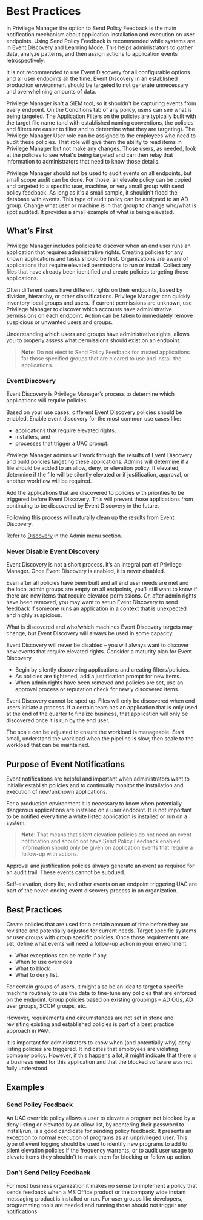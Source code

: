[title]: # (Best Practices)
[tags]: # (event discovery, notifications)
[priority]: # (5001)
# Best Practices

In Privilege Manager the option to Send Policy Feedback is the main notification mechanism about application installation and execution on user endpoints. Using Send Policy Feedback is recommended while systems are in Event Discovery and Learning Mode. This helps administrators to gather data, analyze patterns, and then assign actions to application events retrospectively.

It is not recommended to use Event Discovery for all configurable options and all user endpoints all the time. Event Discovery in an established production environment should be targeted to not generate unnecessary and overwhelming amounts of data.

Privilege Manager isn't a SIEM tool, so it shouldn't be capturing events from every endpoint. On the Conditions tab of any policy, users can see what is being targeted. The Application Filters on the policies are typically built with the target file name (and with established naming conventions, the policies and filters are easier to filter and to determine what they are targeting). The Privilege Manager User role can be assigned to the employees who need to audit these policies. That role will give them the ability to read items in Privilege Manager but not make any changes. Those users, as needed, look at the policies to see what's being targeted and can then relay that information to administrators that need to know those details.

Privilege Manager should not be used to audit events on all endpoints, but small scope audit can be done. For those, an elevate policy can be copied and targeted to a specific user, machine, or very small group with send policy feedback. As long as it's a small sample, it shouldn't flood the database with events. This type of audit policy can be assigned to an AD group. Change what user or machine is in that group to change who/what is spot audited. It provides a small example of what is being elevated.

## What’s First

Privilege Manager includes policies to discover when an end user runs an application that requires administrative rights. Creating policies for any known applications and tasks should be first. Organizations are aware of applications that require elevated permissions to run or install. Collect any files that have already been identified and create policies targeting those applications.

Often different users have different rights on their endpoints, based by division, hierarchy, or other classifications. Privilege Manager can quickly inventory local groups and users. If current permissions are unknown, use Privilege Manager to discover which accounts have administrative permissions on each endpoint. Action can be taken to immediately remove suspicious or unwanted users and groups.

Understanding which users and groups have administrative rights, allows you to properly assess what permissions should exist on an endpoint.

>**Note**:
>Do not elect to Send Policy Feedback for trusted applications for those specified groups that are cleared to use and install the applications.

### Event Discovery

Event Discovery is Privilege Manager’s process to determine which applications will require policies.

Based on your use cases, different Event Discovery policies should be enabled. Enable event discovery for the most common use cases like:

* applications that require elevated rights,
* installers, and
* processes that trigger a UAC prompt.

Privilege Manager admins will work through the results of Event Discovery and build policies targeting these applications. Admins will determine if a file should be added to an allow, deny, or elevation policy. If elevated, determine if the file will be silently elevated or if justification, approval, or another workflow will be required.

Add the applications that are discovered to policies with priorities to be triggered before Event Discovery. This will prevent those applications from continuing to be discovered by Event Discovery in the future.

Following this process will naturally clean up the results from Event Discovery.

Refer to [Discovery](../admin/config/discovery/index.md) in the Admin menu section.

### Never Disable Event Discovery

Event Discovery is not a short process. It’s an integral part of Privilege Manager. Once Event Discovery is enabled, it is never disabled.

Even after all policies have been built and all end user needs are met and the local admin groups are empty on all endpoints, you’ll still want to know if there are new items that require elevated permissions. Or, after admin rights have been removed, you may want to setup Event Discovery to send feedback if someone runs an application in a context that is unexpected and highly suspicious.

What is discovered and who/which machines Event Discovery targets may change, but Event Discovery will always be used in some capacity.

Event Discovery will never be disabled – you will always want to discover new events that require elevated rights. Consider a maturity plan for Event Discovery.

* Begin by silently discovering applications and creating filters/policies. 
* As policies are tightened, add a justification prompt for new items. 
* When admin rights have been removed and policies are set, use an approval process or reputation check for newly discovered items.

Event Discovery cannot be sped up. Files will only be discovered when end users initiate a process. If a certain team has an application that is only used at the end of the quarter to finalize business, that application will only be discovered once it is run by the end user.

The scale can be adjusted to ensure the workload is manageable. Start small, understand the workload when the pipeline is slow, then scale to the workload that can be maintained. 

## Purpose of Event Notifications

Event notifications are helpful and important when administrators want to initially establish policies and to continually monitor the installation and execution of new/unknown applications.

For a production environment it is necessary to know when potentially dangerous applications are installed on a user endpoint. It is not important to be notified every time a white listed application is installed or run on a system.

>**Note**:
>That means that silent elevation policies do not need an event notification and should not have Send Policy Feedback enabled. Information should only be given on application events that require a follow-up with actions.

Approval and justification policies always generate an event as required for an audit trail. These events cannot be subdued.

Self-elevation, deny list, and other events on an endpoint triggering UAC are part of the never-ending event discovery process in an organization.

## Best Practices

Create policies that are used for a certain amount of time before they are revisited and potentially adjusted for current needs. Target specific systems or user groups with group specific policies. Once those requirements are set, define what events will need a follow-up action in your environment:

* What exceptions can be made if any
* When to use overrides
* What to block
* What to deny list.

For certain groups of users, it might also be an idea to target a specific machine routinely to use the data to fine-tune any policies that are enforced on the endpoint. Group policies based on existing groupings – AD OUs, AD user groups, SCCM groups, etc.

However, requirements and circumstances are not set in stone and revisiting existing and established policies is part of a best practice approach in PAM.

It is important for administrators to know when (and potentially why) deny listing policies are triggered. It indicates that employees are violating company policy. However, if this happens a lot, it might indicate that there is a business need for this application and that the blocked software was not fully understood. 

## Examples

### Send Policy Feedback

An UAC override policy allows a user to elevate a program not blocked by a deny listing or elevated by an allow list, by reentering their password to install/run, is a good candidate for sending policy feedback. It presents an exception to normal execution of programs as an unprivileged user. This type of event logging should be used to identify new programs to add to silent elevation policies if the frequency warrants, or to audit user usage to elevate items they shouldn't to mark them for blocking or follow up action.

### Don’t Send Policy Feedback

For most business organization it makes no sense to implement a policy that sends feedback when a MS Office product or the company wide instant messaging product is installed or run. For user groups like developers, programming tools are needed and running those should not trigger any notifications.
